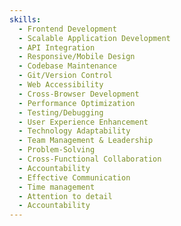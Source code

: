 ```yaml
---
skills:
  - Frontend Development
  - Scalable Application Development
  - API Integration
  - Responsive/Mobile Design
  - Codebase Maintenance
  - Git/Version Control
  - Web Accessibility
  - Cross-Browser Development
  - Performance Optimization
  - Testing/Debugging
  - User Experience Enhancement
  - Technology Adaptability
  - Team Management & Leadership
  - Problem-Solving
  - Cross-Functional Collaboration
  - Accountability
  - Effective Communication
  - Time management
  - Attention to detail
  - Accountability
---
```

